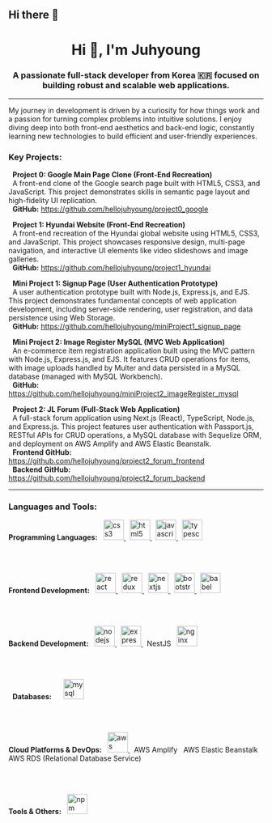 ## Hi there 👋

<!--
**hellojuhyoung/hellojuhyoung** is a ✨ _special_ ✨ repository because its `README.md` (this file) appears on your GitHub profile.

Here are some ideas to get you started:

- 🔭 I’m currently working on ...
- 🌱 I’m currently learning ...
- 👯 I’m looking to collaborate on ...
- 🤔 I’m looking for help with ...
- 💬 Ask me about ...
- 📫 How to reach me: ...
- 😄 Pronouns: ...
- ⚡ Fun fact: ...
-->


<h1 align="center">Hi 👋, I'm Juhyoung</h1>
<h3 align="center">A passionate full-stack developer from Korea 🇰🇷 focused on building robust and scalable web applications.</h3>

---

<p align="left">
  My journey in development is driven by a curiosity for how things work and a passion for turning complex problems into intuitive solutions. I enjoy diving deep into both front-end aesthetics and back-end logic, constantly learning new technologies to build efficient and user-friendly experiences.
</p>

<h3 align="left">Key Projects:</h3>

<p align="left">
  <b>Project 0: Google Main Page Clone (Front-End Recreation)</b> <br>
  A front-end clone of the Google search page built with HTML5, CSS3, and JavaScript. This project demonstrates skills in semantic page layout and high-fidelity UI replication.<br>
  <b>GitHub:</b> <a href="https://github.com/hellojuhyoung/project0_google" target="_blank" rel="noreferrer">https://github.com/hellojuhyoung/project0_google</a>
</p>

<p align="left">
  <b>Project 1: Hyundai Website (Front-End Recreation)</b><br>
  A front-end recreation of the Hyundai global website using HTML5, CSS3, and JavaScript. This project showcases responsive design, multi-page navigation, and interactive UI elements like video slideshows and image galleries.<br>
  <b>GitHub:</b> <a href="https://github.com/hellojuhyoung/project1_hyundai" target="_blank" rel="noreferrer">https://github.com/hellojuhyoung/project1_hyundai</a>
</p>

<p align="left">
  <b>Mini Project 1: Signup Page (User Authentication Prototype)</b><br>
  A user authentication prototype built with Node.js, Express.js, and EJS. This project demonstrates fundamental concepts of web application development, including server-side rendering, user registration, and data persistence using Web Storage.<br>
  <b>GitHub:</b> <a href="https://github.com/hellojuhyoung/miniProject1_signup_page" target="_blank" rel="noreferrer">https://github.com/hellojuhyoung/miniProject1_signup_page</a>
</p>

<p align="left">
  <b>Mini Project 2: Image Register MySQL (MVC Web Application)</b><br>
  An e-commerce item registration application built using the MVC pattern with Node.js, Express.js, and EJS. It features CRUD operations for items, with image uploads handled by Multer and data persisted in a MySQL database (managed with MySQL Workbench).<br>
  <b>GitHub:</b> <a href="https://github.com/hellojuhyoung/miniProject2_imageRegister_mysql" target="_blank" rel="noreferrer">https://github.com/hellojuhyoung/miniProject2_imageRegister_mysql</a>
</p>

<p align="left">
  <b>Project 2: JL Forum (Full-Stack Web Application)</b><br>
  A full-stack forum application using Next.js (React), TypeScript, Node.js, and Express.js. This project features user authentication with Passport.js, RESTful APIs for CRUD operations, a MySQL database with Sequelize ORM, and deployment on AWS Amplify and AWS Elastic Beanstalk.<br>
  <b>Frontend GitHub:</b> <a href="https://github.com/hellojuhyoung/project2_forum_frontend" target="_blank" rel="noreferrer">https://github.com/hellojuhyoung/project2_forum_frontend</a><br>
  <b>Backend GitHub:</b> <a href="https://github.com/hellojuhyoung/project2_forum_backend" target="_blank" rel="noreferrer">https://github.com/hellojuhyoung/project2_forum_backend</a>
</p>

---

<h3 align="left">Languages and Tools:</h3>

<p align="left">
  <b>Programming Languages:</b> &nbsp; 
  <a href="https://www.w3schools.com/css/" target="_blank" rel="noreferrer"> <img src="https://cdn.jsdelivr.net/gh/devicons/devicon/icons/css3/css3-original-wordmark.svg" alt="css3" width="40" height="40"/> </a> &nbsp; 
  <a href="https://www.w3.org/html/" target="_blank" rel="noreferrer"> <img src="https://cdn.jsdelivr.net/gh/devicons/devicon/icons/html5/html5-original-wordmark.svg" alt="html5" width="40" height="40"/> </a> &nbsp; 
  <a href="https://developer.mozilla.org/en-US/docs/Web/JavaScript" target="_blank" rel="noreferrer"> <img src="https://cdn.jsdelivr.net/gh/devicons/devicon/icons/javascript/javascript-original.svg" alt="javascript" width="40" height="40"/> </a> &nbsp; 
  <a href="https://www.typescriptlang.org/" target="_blank" rel="noreferrer"> <img src="https://cdn.jsdelivr.net/gh/devicons/devicon/icons/typescript/typescript-original.svg" alt="typescript" width="40" height="40"/> </a>
  
  <br><br>
  
  <b>Frontend Development:</b> &nbsp; 
  <a href="https://reactjs.org/" target="_blank" rel="noreferrer"> <img src="https://cdn.jsdelivr.net/gh/devicons/devicon/icons/react/react-original-wordmark.svg" alt="react" width="40" height="40"/> </a> &nbsp; 
  <a href="https://redux.js.org" target="_blank" rel="noreferrer"> <img src="https://cdn.jsdelivr.net/gh/devicons/devicon/icons/redux/redux-original.svg" alt="redux" width="40" height="40"/> </a> &nbsp; 
  <a href="https://nextjs.org/" target="_blank" rel="noreferrer"> <img src="https://cdn.jsdelivr.net/gh/devicons/devicon/icons/nextjs/nextjs-original-wordmark.svg" alt="nextjs" width="40" height="40"/> </a> &nbsp; 
  <a href="https://getbootstrap.com" target="_blank" rel="noreferrer"> <img src="https://cdn.jsdelivr.net/gh/devicons/devicon/icons/bootstrap/bootstrap-plain-wordmark.svg" alt="bootstrap" width="40" height="40"/> </a> &nbsp; 
  <a href="https://babeljs.io/" target="_blank" rel="noreferrer"> <img src="https://cdn.jsdelivr.net/gh/devicons/devicon/icons/babel/babel-original.svg" alt="babel" width="40" height="40"/> </a>
  
  <br><br>
  
  <b>Backend Development:</b> &nbsp; 
  <a href="https://nodejs.org" target="_blank" rel="noreferrer"> <img src="https://cdn.jsdelivr.net/gh/devicons/devicon/icons/nodejs/nodejs-original-wordmark.svg" alt="nodejs" width="40" height="40"/> </a> &nbsp; 
  <a href="https://expressjs.com" target="_blank" rel="noreferrer"> <img src="https://cdn.jsdelivr.net/gh/devicons/devicon/icons/express/express-original-wordmark.svg" alt="express" width="40" height="40"/> </a> &nbsp; 
  NestJS &nbsp; <a href="https://www.nginx.com" target="_blank" rel="noreferrer"> <img src="https://cdn.jsdelivr.net/gh/devicons/devicon/icons/nginx/nginx-original.svg" alt="nginx" width="40" height="40"/> </a>
  
  <br><br>
  
  <b>Databases:</b> &nbsp; 
  <a href="https://www.mysql.com/products/workbench/" target="_blank" rel="noreferrer"> <img src="https://cdn.jsdelivr.net/gh/devicons/devicon/icons/mysql/mysql-original-wordmark.svg" alt="mysql workbench" width="40" height="40"/> </a>
  
  <br><br>
  
  <b>Cloud Platforms & DevOps:</b> &nbsp; 
  <a href="https://aws.amazon.com" target="_blank" rel="noreferrer"> <img src="https://cdn.jsdelivr.net/gh/devicons/devicon/icons/amazonwebservices/amazonwebservices-original-wordmark.svg" alt="aws" width="40" height="40"/> </a> &nbsp; 
  AWS Amplify &nbsp; AWS Elastic Beanstalk &nbsp; AWS RDS (Relational Database Service)
  
  <br><br>
  
  <b>Tools & Others:</b> &nbsp; 
  <img src="https://img.shields.io/badge/npm-CB3837.svg?style=flat&logo=npm&logoColor=white" alt="npm" width="40" height="40"/>
</p>
